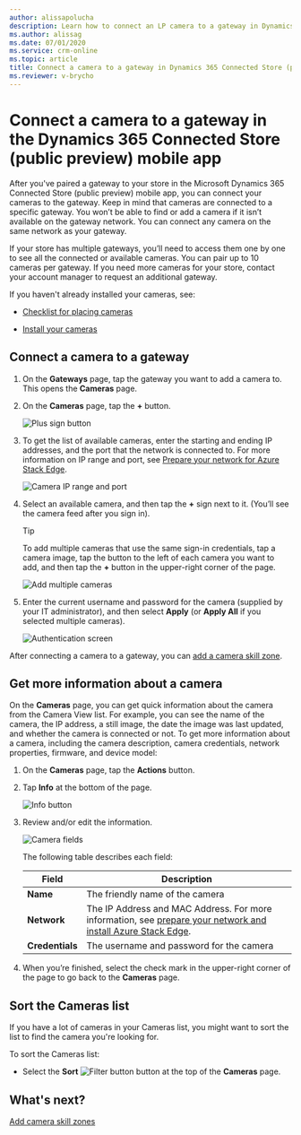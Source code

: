 ```yaml
---
author: alissapolucha
description: Learn how to connect an LP camera to a gateway in Dynamics 365 Connected Store (public preview) 
ms.author: alissag
ms.date: 07/01/2020
ms.service: crm-online
ms.topic: article
title: Connect a camera to a gateway in Dynamics 365 Connected Store (public preview) 
ms.reviewer: v-brycho
---
```


# Connect a camera to a gateway in the Dynamics 365 Connected Store (public preview) mobile app

After you've paired a gateway to your store in the Microsoft Dynamics 365 Connected Store (public preview) mobile app, you can connect your cameras to the gateway. Keep in mind that cameras are connected to a specific gateway. You won’t be able to find or add a camera if it isn’t available on the gateway network. You can connect any camera on the same network as your gateway.

If your store has multiple gateways, you’ll need to access them one by one to see all the connected or available cameras. You can pair up to 10 cameras per gateway. If you need more cameras for your store, contact your account manager to request an additional gateway.

If you haven't already installed your cameras, see: 

- [Checklist for placing cameras](camera-placement-checklist.md)

- [Install your cameras](install-cameras.md)

## Connect a camera to a gateway

1. On the **Gateways** page, tap the gateway you want to add a camera to. This opens the **Cameras** page.   

2. On the **Cameras** page, tap the **+** button. 

    ![Plus sign button](media/add-camera.PNG "Plus sign button")
    
2. To get the list of available cameras, enter the starting and ending IP addresses, and the port that the network is connected to. For more information on IP range and port, see [Prepare your network for Azure Stack Edge](ase-install.md).

    ![Camera IP range and port](media/camera-ip-range.PNG "Camera IP range and port")
 
3. Select an available camera, and then tap the **+** sign  next to it. (You’ll see the camera feed after you sign in).

   > [!TIP]
   > To add multiple cameras that use the same sign-in credentials, tap a camera image, tap the button to the left of each camera you want to add, and then tap the **+** button in the upper-right corner of the page.
    
    ![Add multiple cameras](media/add-cameras.PNG "Add multiple cameras")
 
4.	Enter the current username and password for the camera (supplied by your IT administrator), and then select **Apply** (or **Apply All** if you selected multiple cameras).
 
    ![Authentication screen](media/camera-authentication.PNG "Authentication screen")
    
After connecting a camera to a gateway, you can [add a camera skill zone](mobile-app-add-camera-skill-zones.md).

## Get more information about a camera

On the **Cameras** page, you can get quick information about the camera from the Camera View list. For example, you can see the name of the camera, the IP address, a still image, the date the image was last updated, and whether the camera is connected or not. To get more information about a camera, including the camera description, camera credentials, network properties, firmware, and device model:

1. On the **Cameras** page, tap the **Actions** button.

2. Tap **Info** at the bottom of the page.

    ![Info button](media/camera-info.PNG "Info button")
 
3. Review and/or edit the information.

    ![Camera fields](media/camera-fields.PNG "Camera fields")
 
    The following table describes each field:

    |Field|Description|
    |-------------------|----------------------------------------------------|
    |**Name**|The friendly name of the camera|
    |**Network**|The IP Address and MAC Address. For more information, see [prepare your network and install Azure Stack Edge](ase-install.md).|
    |**Credentials**|The username and password for the camera|

4.	When you’re finished, select the check mark in the upper-right corner of the page to go back to the **Cameras** page.

## Sort the Cameras list

If you have a lot of cameras in your Cameras list, you might want to sort the list to find the camera you're looking for. 

To sort the Cameras list:

- Select the **Sort** ![Filter button](media/filter-button.PNG "Filter button") button at the top of the **Cameras** page.
 
## What's next?

[Add camera skill zones](mobile-app-add-camera-skill-zones.md)

